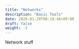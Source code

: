```yaml
---
title: "Networks"
description: "Basic Tools"
date: 2020-01-28T00:10:48+09:00
draft: false
weight: -2
---
```


Network stuff
